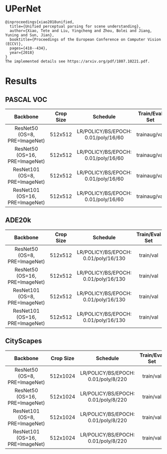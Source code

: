 # UPerNet
```
@inproceedings{xiao2018unified,
  title={Unified perceptual parsing for scene understanding},
  author={Xiao, Tete and Liu, Yingcheng and Zhou, Bolei and Jiang, Yuning and Sun, Jian},
  booktitle={Proceedings of the European Conference on Computer Vision (ECCV)},
  pages={418--434},
  year={2018}
}
The implemented details see https://arxiv.org/pdf/1807.10221.pdf.
```


# Results

## PASCAL VOC
| Backbone                        | Crop Size  | Schedule                             | Train/Eval Set  | mIoU   | Download    |
| :-:                             | :-:        | :-:                                  | :-:             | :-:    | :-:         |
| ResNet50 (OS=8, PRE=ImageNet)   | 512x512    | LR/POLICY/BS/EPOCH: 0.01/poly/16/60  | trainaug/val    | -      | -           |
| ResNet50 (OS=16, PRE=ImageNet)  | 512x512    | LR/POLICY/BS/EPOCH: 0.01/poly/16/60  | trainaug/val    | -      | -           |
| ResNet101 (OS=8, PRE=ImageNet)  | 512x512    | LR/POLICY/BS/EPOCH: 0.01/poly/16/60  | trainaug/val    | -      | -           |
| ResNet101 (OS=16, PRE=ImageNet) | 512x512    | LR/POLICY/BS/EPOCH: 0.01/poly/16/60  | trainaug/val    | -      | -           |

## ADE20k
| Backbone                        | Crop Size  | Schedule                             | Train/Eval Set  | mIoU   | Download    |
| :-:                             | :-:        | :-:                                  | :-:             | :-:    | :-:         |
| ResNet50 (OS=8, PRE=ImageNet)   | 512x512    | LR/POLICY/BS/EPOCH: 0.01/poly/16/130 | train/val       | 43.02% | -           |
| ResNet50 (OS=16, PRE=ImageNet)  | 512x512    | LR/POLICY/BS/EPOCH: 0.01/poly/16/130 | train/val       | -      | -           |
| ResNet101 (OS=8, PRE=ImageNet)  | 512x512    | LR/POLICY/BS/EPOCH: 0.01/poly/16/130 | train/val       | -      | -           |
| ResNet101 (OS=16, PRE=ImageNet) | 512x512    | LR/POLICY/BS/EPOCH: 0.01/poly/16/130 | train/val       | -      | -           |

## CityScapes
| Backbone                        | Crop Size  | Schedule                             | Train/Eval Set  | mIoU   | Download    |
| :-:                             | :-:        | :-:                                  | :-:             | :-:    | :-:         |
| ResNet50 (OS=8, PRE=ImageNet)   | 512x1024   | LR/POLICY/BS/EPOCH: 0.01/poly/8/220  | train/val       | -      | -           |
| ResNet50 (OS=16, PRE=ImageNet)  | 512x1024   | LR/POLICY/BS/EPOCH: 0.01/poly/8/220  | train/val       | -      | -           |
| ResNet101 (OS=8, PRE=ImageNet)  | 512x1024   | LR/POLICY/BS/EPOCH: 0.01/poly/8/220  | train/val       | -      | -           |
| ResNet101 (OS=16, PRE=ImageNet) | 512x1024   | LR/POLICY/BS/EPOCH: 0.01/poly/8/220  | train/val       | -      | -           |